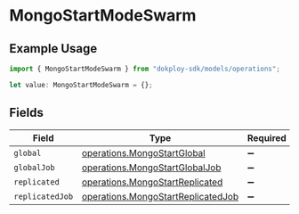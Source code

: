 # MongoStartModeSwarm

## Example Usage

```typescript
import { MongoStartModeSwarm } from "dokploy-sdk/models/operations";

let value: MongoStartModeSwarm = {};
```

## Fields

| Field                                                                                    | Type                                                                                     | Required                                                                                 | Description                                                                              |
| ---------------------------------------------------------------------------------------- | ---------------------------------------------------------------------------------------- | ---------------------------------------------------------------------------------------- | ---------------------------------------------------------------------------------------- |
| `global`                                                                                 | [operations.MongoStartGlobal](../../models/operations/mongostartglobal.md)               | :heavy_minus_sign:                                                                       | N/A                                                                                      |
| `globalJob`                                                                              | [operations.MongoStartGlobalJob](../../models/operations/mongostartglobaljob.md)         | :heavy_minus_sign:                                                                       | N/A                                                                                      |
| `replicated`                                                                             | [operations.MongoStartReplicated](../../models/operations/mongostartreplicated.md)       | :heavy_minus_sign:                                                                       | N/A                                                                                      |
| `replicatedJob`                                                                          | [operations.MongoStartReplicatedJob](../../models/operations/mongostartreplicatedjob.md) | :heavy_minus_sign:                                                                       | N/A                                                                                      |